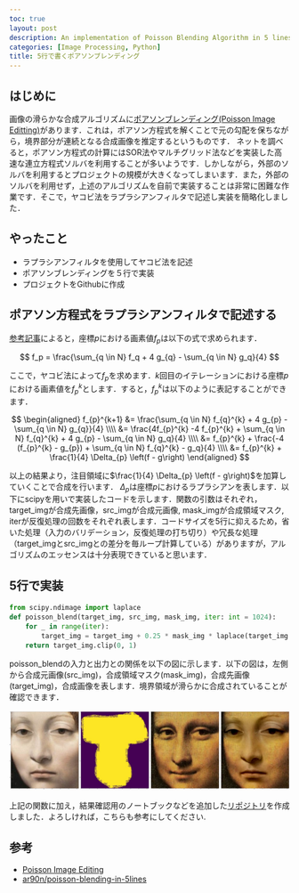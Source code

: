 ```yaml
---
toc: true
layout: post
description: An implementation of Poisson Blending Algorithm in 5 lines
categories: [Image Processing, Python]
title: 5行で書くポアソンブレンディング
---
```


## はじめに
画像の滑らかな合成アルゴリズムに[ポアソンブレンディング(Poisson Image Editting)](https://ja.wikipedia.org/wiki/Poisson_Image_Editing)があります．これは，ポアソン方程式を解くことで元の勾配を保ちながら，境界部分が連続となる合成画像を推定するというものです．
ネットを調べると，ポアソン方程式の計算にはSOR法やマルチグリッド法などを実装した高速な連立方程式ソルバを利用することが多いようです．しかしながら，外部のソルバを利用するとプロジェクトの規模が大きくなってしまいます．また，外部のソルバを利用せず，上述のアルゴリズムを自前で実装することは非常に困難な作業です．そこで，ヤコビ法をラプラシアンフィルタで記述し実装を簡略化しました．

## やったこと
* ラプラシアンフィルタを使用してヤコビ法を記述
* ポアソンブレンディングを５行で実装
* プロジェクトをGithubに作成

## ポアソン方程式をラプラシアンフィルタで記述する
[参考記事](https://ja.wikipedia.org/wiki/Poisson_Image_Editing)によると，座標$p$における画素値$f_p$は以下の式で求められます．

$$
f_p = \frac{\sum_{q \in N} f_q + 4 g_{q} - \sum_{q \in N} g_q}{4} 
$$

ここで，ヤコビ法によって$f_p$を求めます．$k$回目のイテレーションにおける座標$p$における画素値を$f_{p}^{k}$とします．すると，$f_{p}^{k}$は以下のように表記することができます．

$$
\begin{aligned}
f_{p}^{k+1} &=  \frac{\sum_{q \in N} f_{q}^{k} + 4 g_{p} - \sum_{q \in N} g_{q}}{4} \\\\
&= \frac{4f_{p}^{k} -4 f_{p}^{k}  + \sum_{q \in N} f_{q}^{k} + 4 g_{p} - \sum_{q \in N} g_q}{4} \\\\
&= f_{p}^{k} + \frac{-4 (f_{p}^{k} - g_{p})  + \sum_{q \in N} f_{q}^{k}  - g_q}{4} \\\\
&= f_{p}^{k} + \frac{1}{4} \Delta_{p} \left(f - g\right)
\end{aligned}
$$

以上の結果より，注目領域に$\frac{1}{4} \Delta_{p} \left(f - g\right)$を加算していくことで合成を行います． $\Delta_{p}$は座標$p$におけるラプラシアンを表します．以下にscipyを用いで実装したコードを示します．関数の引数はそれぞれ，target_imgが合成先画像，src_imgが合成元画像, mask_imgが合成領域マスク, iterが反復処理の回数をそれぞれ表します．コードサイズを5行に抑えるため，省いた処理（入力のバリデーション，反復処理の打ち切り）や冗長な処理（target_imgとsrc_imgとの差分を毎ループ計算している）がありますが，アルゴリズムのエッセンスは十分表現できていると思います．

## 5行で実装
```python
from scipy.ndimage import laplace
def poisson_blend(target_img, src_img, mask_img, iter: int = 1024):
    for _ in range(iter):
        target_img = target_img + 0.25 * mask_img * laplace(target_img - src_img)
    return target_img.clip(0, 1)
```
poisson_blendの入力と出力との関係を以下の図に示します．以下の図は，左側から合成元画像(src_img)，合成領域マスク(mask_img)，合成先画像(target_img)，合成画像を表します．境界領域が滑らかに合成されていることが確認できます．

![output](https://raw.githubusercontent.com/ar90n/poisson-blending-in-5lines/assets/image/output.jpg)

上記の関数に加え，結果確認用のノートブックなどを追加した[リポジトリ](https://github.com/ar90n/poisson-blending-in-5lines
)を作成しました．よろしければ，こちらも参考にしてください.

## 参考
* [Poisson Image Editing](https://ja.wikipedia.org/wiki/Poisson_Image_Editing)
* [ar90n/poisson-blending-in-5lines](https://github.com/ar90n/poisson-blending-in-5lines
)

